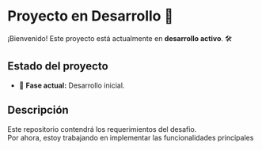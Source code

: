 # Proyecto en Desarrollo 🚧

¡Bienvenido! Este proyecto está actualmente en **desarrollo activo**. 🛠️

## Estado del proyecto
- 🚀 **Fase actual:** Desarrollo inicial.

## Descripción
Este repositorio contendrá los requerimientos del desafio.  
Por ahora, estoy trabajando en implementar las funcionalidades principales